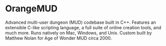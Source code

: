 # OrangeMUD
Advanced multi-user dungeon (MUD) codebase built in C++. Features an extensible C-like scripting language, a full suite of online creation tools, and much more. Runs natively on Mac, Windows, and Unix. Custom built by Matthew Nolan for Age of Wonder MUD circa 2000.

